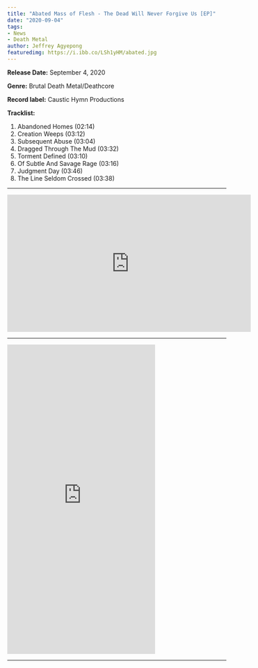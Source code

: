```yaml
---
title: "Abated Mass of Flesh - The Dead Will Never Forgive Us [EP]"
date: "2020-09-04"
tags:
- News
- Death Metal
author: Jeffrey Agyepong
featuredimg: https://i.ibb.co/LSh1yHM/abated.jpg
---
```


**Release Date:** September 4, 2020 

**Genre:** Brutal Death Metal/Deathcore

**Record label:** Caustic Hymn Productions

**Tracklist:**

1. Abandoned Homes (02:14) 
2. Creation Weeps (03:12) 
3. Subsequent Abuse (03:04) 
4. Dragged Through The Mud (03:32) 
5. Torment Defined (03:10) 
6. Of Subtle And Savage Rage (03:16) 
7. Judgment Day (03:46) 
8. The Line Seldom Crossed (03:38)

* * *

<div class="video-container">
<iframe src="https://www.youtube.com/embed/yiAXxVltEmw" width="560" height="315" frameborder="0"></iframe></div>

* * *
<iframe style="border: 0; width: 340px; height: 710px;" src="https://bandcamp.com/EmbeddedPlayer/album=232269383/size=large/bgcol=ffffff/linkcol=0687f5/transparent=true/" seamless><a href="https://abatedmassofflesh.bandcamp.com/album/the-dead-will-never-forgive-us">The Dead Will Never Forgive Us by Abated Mass Of Flesh</a></iframe>
<hr>